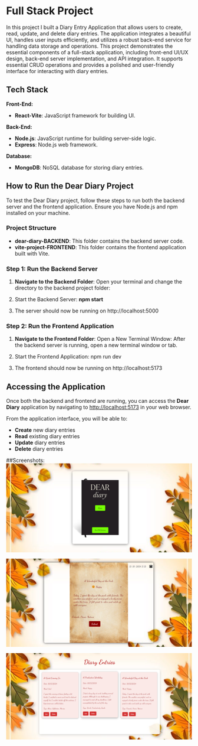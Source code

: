 # Full Stack Project

In this project I built a Diary Entry Application that allows users to create, read, update, and delete diary entries. The application integrates a beautiful UI, handles user inputs efficiently, and utilizes a robust back-end service for handling data storage and operations. This project demonstrates the essential components of a full-stack application, including front-end UI/UX design, back-end server implementation, and API integration. It supports essential CRUD operations and provides a polished and user-friendly interface for interacting with diary entries.

## Tech Stack

**Front-End:**
- **React-Vite**: JavaScript framework for building UI.

**Back-End:**
- **Node.js**: JavaScript runtime for building server-side logic.
- **Express**: Node.js web framework.

**Database:**
- **MongoDB**: NoSQL database for storing diary entries.

## How to Run the Dear Diary Project

To test the Dear Diary project, follow these steps to run both the backend server and the frontend application. Ensure you have Node.js and npm installed on your machine.

### Project Structure
- **dear-diary-BACKEND**: This folder contains the backend server code.
- **vite-project-FRONTEND**: This folder contains the frontend application built with Vite.

### Step 1: Run the Backend Server

1. **Navigate to the Backend Folder**: 
   Open your terminal and change the directory to the backend project folder:
    
2. Start the Backend Server: **npm start**
3. The server should now be running on http://localhost:5000
   

### Step 2: Run the Frontend Application

1. **Navigate to the Frontend Folder**:
    Open a New Terminal Window: After the backend server is running, open a new terminal window or tab. 

2. Start the Frontend Application: npm run dev
3. The frontend should now be running on http://localhost:5173




## Accessing the Application

Once both the backend and frontend are running, you can access the **Dear Diary** application by navigating to [http://localhost:5173](http://localhost:5173) in your web browser. 

From the application interface, you will be able to:
- **Create** new diary entries
- **Read** existing diary entries
- **Update** diary entries
- **Delete** diary entries


##Screenshots:
![alt text](image.png)

![alt text](image-1.png)

![alt text](image-2.png)









